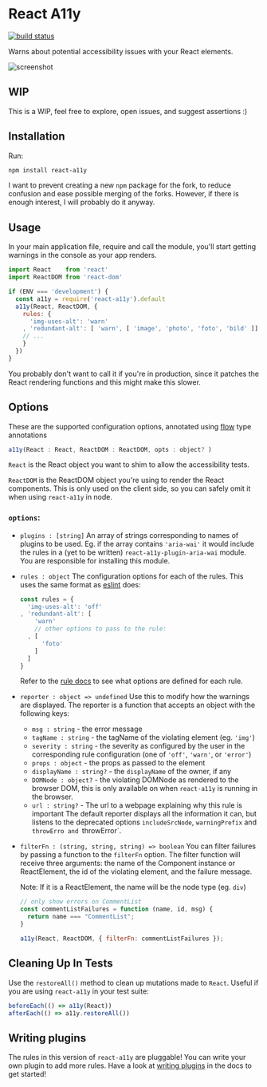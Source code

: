 React A11y
==========

[![build status](https://img.shields.io/travis/reactjs/react-a11y/master.svg?style=flat-square)](https://travis-ci.org/reactjs/react-a11y)

Warns about potential accessibility issues with your React elements.

![screenshot](http://i.imgur.com/naQTETB.png)

## WIP

This is a WIP, feel free to explore, open issues, and suggest assertions :)

## Installation

Run:

```sh
npm install react-a11y
```

I want to prevent creating a new `npm` package for the fork, to reduce
confusion and ease possible merging of the forks. However, if there is
enough interest, I will probably do it anyway.

## Usage

In your main application file, require and call the module, you'll start
getting warnings in the console as your app renders.

```js
import React    from 'react'
import ReactDOM from 'react-dom'

if (ENV === 'development') {
  const a11y = require('react-a11y').default
  a11y(React, ReactDOM, {
    rules: {
      'img-uses-alt': 'warn'
    , 'redundant-alt': [ 'warn', [ 'image', 'photo', 'foto', 'bild' ]]
    // ...
    }
  })
}
```

You probably don't want to call it if you're in production, since it patches the 
React rendering functions and this might make this slower.

## Options

These are the supported configuration options, annotated using [flow][] type
annotations

```js
a11y(React : React, ReactDOM : ReactDOM, opts : object? )
```

`React` is the React object you want to shim to allow the 
accessibility tests.

`ReactDOM` is the ReactDOM object you're using to render the
React components. This is only used on the client side, so you
can safely omit it when using `react-a11y` in node.

### `options`:
  - `plugins : [string]`
    An array of strings corresponding to names of plugins to be used.
    Eg. if the array contains `'aria-wai'` it would include the rules 
    in a (yet to be written) `react-a11y-plugin-aria-wai` module.  You
    are responsible for installing this module.

  - `rules : object`
    The configuration options for each of the rules. This uses the same format
    as [eslint][] does: 
    ```js
    const rules = {
      'img-uses-alt': 'off'
    , 'redundant-alt': [
        'warn'
        // other options to pass to the rule:
      , [
          'foto'
        ]
      ]
    }

    ```
    Refer to the [rule docs](https://github.com/romeovs/react-a11y/tree/master/docs/rules) 
    to see what options are defined for each rule.

  - `reporter : object => undefined`
    Use this to modify how the warnings are displayed.
    The reporter is a function that accepts an object with
    the following keys:
    - `msg : string` - the error message
    - `tagName : string` - the tagName of the violating element (eg. `'img'`)
    - `severity : string` - the severity as configured by the user in the 
      corresponding rule configuration (one of `'off'`, `'warn'`, or `'error'`)
    - `props : object` - the props as passed to the element
    - `displayName : string?` - the `displayName` of the owner, if any
    - `DOMNode : object?` - the violating DOMNode as rendered to the browser
      DOM, this is only available on when `react-a11y` is running in the
      browser.
    - `url : string?` - The url to a webpage explaining why this rule
      is important
    The default reporter displays all the information it can, but listens
    to the deprecated options `includeSrcNode`, `warningPrefix` and
    `throwErro and `throwError`.

  - `filterFn : (string, string, string) => boolean`
    You can filter failures by passing a function to the `filterFn` option. The
    filter function will receive three arguments: the name of the Component
    instance or ReactElement, the id of the violating element, and the failure
    message.

    Note: If it is a ReactElement, the name will be the node type (eg. `div`)

    ```js
    // only show errors on CommentList
    const commentListFailures = function (name, id, msg) {
      return name === "CommentList";
    }

    a11y(React, ReactDOM, { filterFn: commentListFailures });
    ```

## Cleaning Up In Tests

Use the `restoreAll()` method to clean up mutations made to `React`.
Useful if you are using `react-a11y` in your test suite:

```js
beforeEach(() => a11y(React))
afterEach(() => a11y.restoreAll())
```

## Writing plugins

The rules in this version of `react-a11y` are pluggable!
You can write your own plugin to add more rules.  Have a look at 
[writing plugins](https://github.com/romeovs/react-a11y/blob/master/docs/plugins.md<Paste>) in the
docs to get started!

[react-a11y]:    https://github.com/reactjs/react-a11y
[eslint]:        http://eslint.org
[flow]:          http://flowtype.org
[eslint-plugin]: https://github.com/evcohen/eslint-plugin-jsx-a11y
[AX]:            https://github.com/GoogleChrome/accessibility-developer-tools/wiki/Audit-Rules
